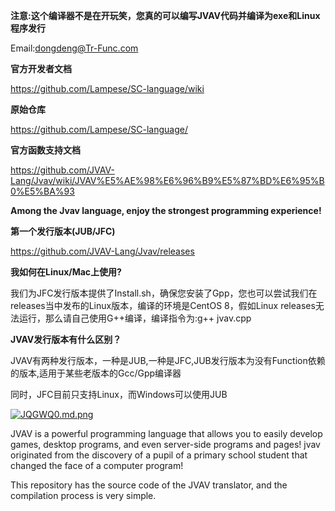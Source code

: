 **注意:这个编译器不是在开玩笑，您真的可以编写JVAV代码并编译为exe和Linux程序发行**

Email:dongdeng@Tr-Func.com

**官方开发者文档**

https://github.com/Lampese/SC-language/wiki

**原始仓库**

https://github.com/Lampese/SC-language/

**官方函数支持文档**

https://github.com/JVAV-Lang/Jvav/wiki/JVAV%E5%AE%98%E6%96%B9%E5%87%BD%E6%95%B0%E5%BA%93

**Among the Jvav language, enjoy the strongest programming experience!**

**第一个发行版本(JUB/JFC)**

https://github.com/JVAV-Lang/Jvav/releases

**我如何在Linux/Mac上使用?**

我们为JFC发行版本提供了Install.sh，确保您安装了Gpp，您也可以尝试我们在releases当中发布的Linux版本，编译的环境是CentOS 8，假如Linux releases无法运行，那么请自己使用G++编译，编译指令为:g++ jvav.cpp

**JVAV发行版本有什么区别？**

JVAV有两种发行版本，一种是JUB,一种是JFC,JUB发行版本为没有Function依赖的版本,适用于某些老版本的Gcc/Gpp编译器

同时，JFC目前只支持Linux，而Windows可以使用JUB

[![JQGWQ0.md.png](https://s1.ax1x.com/2020/04/20/JQGWQ0.md.png)](https://imgchr.com/i/JQGWQ0)

JVAV is a powerful programming language that allows you to easily develop games, desktop programs, and even server-side programs and pages! jvav originated from the discovery of a pupil of a primary school student that changed the face of a computer program!

This repository has the source code of the JVAV translator, and the compilation process is very simple.

